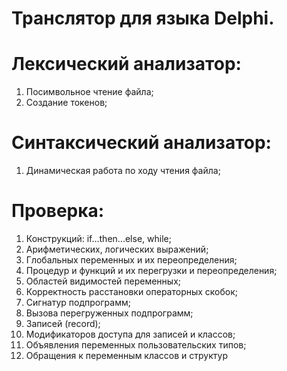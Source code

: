 # Транслятор для языка Delphi.

# Лексический анализатор:
1) Посимвольное чтение файла;
2) Создание токенов;

# Синтаксический анализатор:
1) Динамическая работа по ходу чтения файла;

# Проверка:
1) Конструкций: if...then...else, while; 
2) Арифметических, логических выражений;
3) Глобальных переменных и их переопределения;
4) Процедур и функций и их перегрузки и переопределения;
5) Областей видимостей переменных;
6) Корректность расстановки операторных скобок;
7) Сигнатур подпрограмм;
8) Вызова перегруженных подпрограмм;
9) Записей (record);
10) Модификаторов доступа для записей и классов;
11) Объявления переменных пользовательских типов;
12) Обращения к переменным классов и структур
